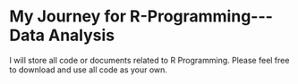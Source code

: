 # My Journey for R-Programming---Data Analysis
I will store all code or documents related to R Programming.
Please feel free to download and use all code as your own.
